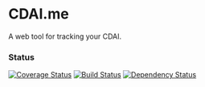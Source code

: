 CDAI.me
==========

A web tool for tracking your CDAI.

### Status

[![Coverage Status](https://coveralls.io/repos/lmerriam/CDAI/badge.png)](https://coveralls.io/r/lmerriam/CDAI)
[![Build Status](https://travis-ci.org/lmerriam/CDAI.png)](https://travis-ci.org/lmerriam/CDAI)
[![Dependency Status](https://gemnasium.com/lmerriam/CDAI.png)](https://gemnasium.com/lmerriam/CDAI)
